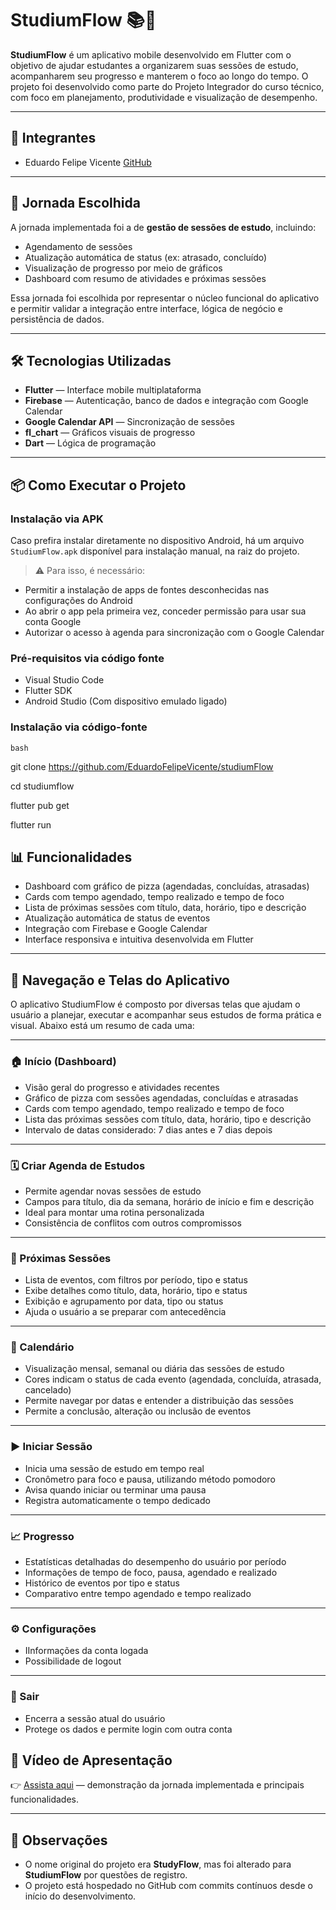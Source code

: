 # StudiumFlow 📚🚀

**StudiumFlow** é um aplicativo mobile desenvolvido em Flutter com o objetivo de ajudar estudantes a organizarem suas sessões de estudo, acompanharem seu progresso e manterem o foco ao longo do tempo. O projeto foi desenvolvido como parte do Projeto Integrador do curso técnico, com foco em planejamento, produtividade e visualização de desempenho.

---

## 👥 Integrantes

- Eduardo Felipe Vicente [GitHub](https://github.com/EduardoFelipeVicente)

---

## 🎯 Jornada Escolhida

A jornada implementada foi a de **gestão de sessões de estudo**, incluindo:

- Agendamento de sessões
- Atualização automática de status (ex: atrasado, concluído)
- Visualização de progresso por meio de gráficos
- Dashboard com resumo de atividades e próximas sessões

Essa jornada foi escolhida por representar o núcleo funcional do aplicativo e permitir validar a integração entre interface, lógica de negócio e persistência de dados.

---

## 🛠️ Tecnologias Utilizadas

- **Flutter** — Interface mobile multiplataforma  
- **Firebase** — Autenticação, banco de dados e integração com Google Calendar  
- **Google Calendar API** — Sincronização de sessões  
- **fl_chart** — Gráficos visuais de progresso  
- **Dart** — Lógica de programação  

---

## 📦 Como Executar o Projeto


### Instalação via APK

Caso prefira instalar diretamente no dispositivo Android, há um arquivo `StudiumFlow.apk` disponível para instalação manual, na raiz do projeto.

> ⚠️ Para isso, é necessário:
- Permitir a instalação de apps de fontes desconhecidas nas configurações do Android
- Ao abrir o app pela primeira vez, conceder permissão para usar sua conta Google
- Autorizar o acesso à agenda para sincronização com o Google Calendar

### Pré-requisitos via código fonte

- Visual Studio Code
- Flutter SDK
- Android Studio (Com dispositivo emulado ligado)

### Instalação via código-fonte

```bash```

git clone https://github.com/EduardoFelipeVicente/studiumFlow

cd studiumflow

flutter pub get

flutter run

## 📊 Funcionalidades

- Dashboard com gráfico de pizza (agendadas, concluídas, atrasadas)
- Cards com tempo agendado, tempo realizado e tempo de foco
- Lista de próximas sessões com título, data, horário, tipo e descrição
- Atualização automática de status de eventos
- Integração com Firebase e Google Calendar
- Interface responsiva e intuitiva desenvolvida em Flutter

---

## 🧭 Navegação e Telas do Aplicativo

O aplicativo StudiumFlow é composto por diversas telas que ajudam o usuário a planejar, executar e acompanhar seus estudos de forma prática e visual. Abaixo está um resumo de cada uma:

---

### 🏠 Início (Dashboard)

- Visão geral do progresso e atividades recentes
- Gráfico de pizza com sessões agendadas, concluídas e atrasadas
- Cards com tempo agendado, tempo realizado e tempo de foco
- Lista das próximas sessões com título, data, horário, tipo e descrição
- Intervalo de datas considerado: 7 dias antes e 7 dias depois

---

### 🗓️ Criar Agenda de Estudos

- Permite agendar novas sessões de estudo
- Campos para título, dia da semana, horário de início e fim e descrição
- Ideal para montar uma rotina personalizada
- Consistência  de conflitos com outros compromissos

---

### 📌 Próximas Sessões

- Lista de eventos, com filtros por período, tipo e status
- Exibe detalhes como título, data, horário, tipo e status
- Exibição e agrupamento por data, tipo ou status
- Ajuda o usuário a se preparar com antecedência

---

### 📅 Calendário

- Visualização mensal, semanal ou diária das sessões de estudo
- Cores indicam o status de cada evento (agendada, concluída, atrasada, cancelado)
- Permite navegar por datas e entender a distribuição das sessões
- Permite a conclusão, alteração ou inclusão de eventos

---

### ▶️ Iniciar Sessão

- Inicia uma sessão de estudo em tempo real
- Cronômetro para foco e pausa, utilizando método pomodoro
- Avisa quando iniciar ou terminar uma pausa
- Registra automaticamente o tempo dedicado

---

### 📈 Progresso

- Estatísticas detalhadas do desempenho do usuário por período
- Informações de tempo de foco, pausa, agendado e realizado
- Histórico de eventos por tipo e status
- Comparativo entre tempo agendado e tempo realizado

---

### ⚙️ Configurações

- IInformações da conta logada
- Possibilidade de logout

---

### 🚪 Sair

- Encerra a sessão atual do usuário
- Protege os dados e permite login com outra conta


## 🎥 Vídeo de Apresentação

👉 [Assista aqui](https://youtube.com/seuvideo) — demonstração da jornada implementada e principais funcionalidades.

---

## 📌 Observações

- O nome original do projeto era **StudyFlow**, mas foi alterado para **StudiumFlow** por questões de registro.
- O projeto está hospedado no GitHub com commits contínuos desde o início do desenvolvimento.